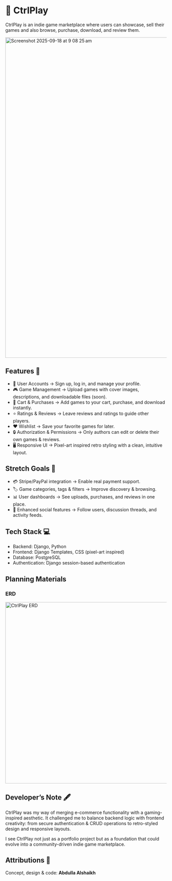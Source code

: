 # 👾 CtrlPlay

CtrlPlay is an indie game marketplace where users can showcase, sell their games and also browse, purchase, download, and review them.

<img width="750" height="1000" alt="Screenshot 2025-09-18 at 9 08 25 am" src="https://github.com/user-attachments/assets/bfe27a34-b395-4ae5-8566-af35977e745c" />

## Features 🚀

- 👤 User Accounts → Sign up, log in, and manage your profile.
- 🎮 Game Management → Upload games with cover images, descriptions, and downloadable files (soon).
- 🛒 Cart & Purchases → Add games to your cart, purchase, and download instantly.
- ⭐ Ratings & Reviews → Leave reviews and ratings to guide other players.
- ❤️ Wishlist → Save your favorite games for later.
- 🔒 Authorization & Permissions → Only authors can edit or delete their own games & reviews.
- 🖥️ Responsive UI → Pixel-art inspired retro styling with a clean, intuitive layout.

## Stretch Goals 🎯
- 💳 Stripe/PayPal integration → Enable real payment support.
- 🏷️ Game categories, tags & filters → Improve discovery & browsing.
- 📊 User dashboards → See uploads, purchases, and reviews in one place.
- 👥 Enhanced social features → Follow users, discussion threads, and activity feeds.

## Tech Stack 💻
- Backend: Django, Python
- Frontend: Django Templates, CSS (pixel-art inspired)
- Database: PostgreSQL
- Authentication: Django session-based authentication

## Planning Materials

### ERD
<img width="885" height="566" alt="CtrlPlay ERD" src="https://github.com/user-attachments/assets/b7f87b29-0f27-4b0e-ba59-183b1ad818e5" />


## Developer’s Note 🖋️
CtrlPlay was my way of merging e-commerce functionality with a gaming-inspired aesthetic. It challenged me to balance backend logic with frontend creativity: from secure authentication & CRUD operations to retro-styled design and responsive layouts.

I see CtrlPlay not just as a portfolio project but as a foundation that could evolve into a community-driven indie game marketplace.

## Attributions 🎥
Concept, design & code: **Abdulla Alshaikh**
